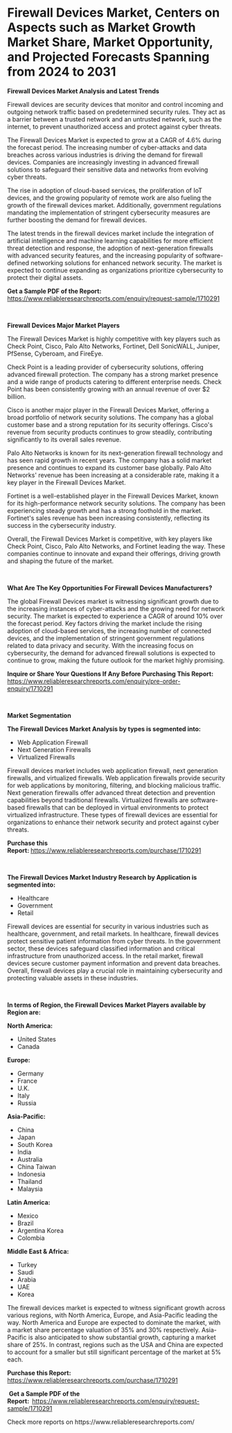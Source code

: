 <p><h1>Firewall Devices Market, Centers on Aspects such as Market Growth Market Share, Market Opportunity, and Projected Forecasts Spanning from 2024 to 2031</h1></p><p><strong>Firewall Devices Market Analysis and Latest Trends</strong></p>
<p><p>Firewall devices are security devices that monitor and control incoming and outgoing network traffic based on predetermined security rules. They act as a barrier between a trusted network and an untrusted network, such as the internet, to prevent unauthorized access and protect against cyber threats.</p><p>The Firewall Devices Market is expected to grow at a CAGR of 4.6% during the forecast period. The increasing number of cyber-attacks and data breaches across various industries is driving the demand for firewall devices. Companies are increasingly investing in advanced firewall solutions to safeguard their sensitive data and networks from evolving cyber threats.</p><p>The rise in adoption of cloud-based services, the proliferation of IoT devices, and the growing popularity of remote work are also fueling the growth of the firewall devices market. Additionally, government regulations mandating the implementation of stringent cybersecurity measures are further boosting the demand for firewall devices.</p><p>The latest trends in the firewall devices market include the integration of artificial intelligence and machine learning capabilities for more efficient threat detection and response, the adoption of next-generation firewalls with advanced security features, and the increasing popularity of software-defined networking solutions for enhanced network security. The market is expected to continue expanding as organizations prioritize cybersecurity to protect their digital assets.</p></p>
<p><strong>Get a Sample PDF of the Report:&nbsp;</strong> <a href="https://www.reliableresearchreports.com/enquiry/request-sample/1710291">https://www.reliableresearchreports.com/enquiry/request-sample/1710291</a></p>
<p>&nbsp;</p>
<p><strong>Firewall Devices Major Market Players</strong></p>
<p><p>The Firewall Devices Market is highly competitive with key players such as Check Point, Cisco, Palo Alto Networks, Fortinet, Dell SonicWALL, Juniper, PfSense, Cyberoam, and FireEye. </p><p>Check Point is a leading provider of cybersecurity solutions, offering advanced firewall protection. The company has a strong market presence and a wide range of products catering to different enterprise needs. Check Point has been consistently growing with an annual revenue of over $2 billion. </p><p>Cisco is another major player in the Firewall Devices Market, offering a broad portfolio of network security solutions. The company has a global customer base and a strong reputation for its security offerings. Cisco's revenue from security products continues to grow steadily, contributing significantly to its overall sales revenue. </p><p>Palo Alto Networks is known for its next-generation firewall technology and has seen rapid growth in recent years. The company has a solid market presence and continues to expand its customer base globally. Palo Alto Networks' revenue has been increasing at a considerable rate, making it a key player in the Firewall Devices Market. </p><p>Fortinet is a well-established player in the Firewall Devices Market, known for its high-performance network security solutions. The company has been experiencing steady growth and has a strong foothold in the market. Fortinet's sales revenue has been increasing consistently, reflecting its success in the cybersecurity industry. </p><p>Overall, the Firewall Devices Market is competitive, with key players like Check Point, Cisco, Palo Alto Networks, and Fortinet leading the way. These companies continue to innovate and expand their offerings, driving growth and shaping the future of the market.</p></p>
<p>&nbsp;</p>
<p><strong>What Are The Key Opportunities For Firewall Devices Manufacturers?</strong></p>
<p><p>The global Firewall Devices market is witnessing significant growth due to the increasing instances of cyber-attacks and the growing need for network security. The market is expected to experience a CAGR of around 10% over the forecast period. Key factors driving the market include the rising adoption of cloud-based services, the increasing number of connected devices, and the implementation of stringent government regulations related to data privacy and security. With the increasing focus on cybersecurity, the demand for advanced firewall solutions is expected to continue to grow, making the future outlook for the market highly promising.</p></p>
<p><strong>Inquire or Share Your Questions If Any Before Purchasing This Report:</strong> <a href="https://www.reliableresearchreports.com/enquiry/pre-order-enquiry/1710291">https://www.reliableresearchreports.com/enquiry/pre-order-enquiry/1710291</a></p>
<p>&nbsp;</p>
<p><strong>Market Segmentation</strong></p>
<p><strong>The Firewall Devices Market Analysis by types is segmented into:</strong></p>
<p><ul><li>Web Application Firewall</li><li>Next Generation Firewalls</li><li>Virtualized Firewalls</li></ul></p>
<p><p>Firewall devices market includes web application firewall, next generation firewalls, and virtualized firewalls. Web application firewalls provide security for web applications by monitoring, filtering, and blocking malicious traffic. Next generation firewalls offer advanced threat detection and prevention capabilities beyond traditional firewalls. Virtualized firewalls are software-based firewalls that can be deployed in virtual environments to protect virtualized infrastructure. These types of firewall devices are essential for organizations to enhance their network security and protect against cyber threats.</p></p>
<p><strong>Purchase this Report:&nbsp;</strong><a href="https://www.reliableresearchreports.com/purchase/1710291">https://www.reliableresearchreports.com/purchase/1710291</a></p>
<p>&nbsp;</p>
<p><strong>The Firewall Devices Market Industry Research by Application is segmented into:</strong></p>
<p><ul><li>Healthcare</li><li>Government</li><li>Retail</li></ul></p>
<p><p>Firewall devices are essential for security in various industries such as healthcare, government, and retail markets. In healthcare, firewall devices protect sensitive patient information from cyber threats. In the government sector, these devices safeguard classified information and critical infrastructure from unauthorized access. In the retail market, firewall devices secure customer payment information and prevent data breaches. Overall, firewall devices play a crucial role in maintaining cybersecurity and protecting valuable assets in these industries.</p></p>
<p>&nbsp;</p>
<p><strong>In terms of Region, the Firewall Devices Market Players available by Region are:</strong></p>
<p>
    <p> <strong> North America: </strong>
        <ul>
            <li>United States</li>
            <li>Canada</li>
        </ul>
        </p> 
    <p> <strong> Europe: </strong>
        <ul>
            <li>Germany</li>
            <li>France</li>
            <li>U.K.</li>
            <li>Italy</li>
            <li>Russia</li>
        </ul>
        </p> 
    <p> <strong> Asia-Pacific: </strong>
        <ul>
            <li>China</li>
            <li>Japan</li>
            <li>South Korea</li>
            <li>India</li>
            <li>Australia</li>
            <li>China Taiwan</li>
            <li>Indonesia</li>
            <li>Thailand</li>
            <li>Malaysia</li>
        </ul>
        </p> 
    <p> <strong> Latin America: </strong>
        <ul>
            <li>Mexico</li>
            <li>Brazil</li>
            <li>Argentina Korea</li>
            <li>Colombia</li>
        </ul>
        </p> 
    <p> <strong> Middle East & Africa: </strong>
        <ul>
            <li>Turkey</li>
            <li>Saudi</li>
            <li>Arabia</li>
            <li>UAE</li>
            <li>Korea</li>
        </ul>
    </p>
    </p>
<p><p>The firewall devices market is expected to witness significant growth across various regions, with North America, Europe, and Asia-Pacific leading the way. North America and Europe are expected to dominate the market, with a market share percentage valuation of 35% and 30% respectively. Asia-Pacific is also anticipated to show substantial growth, capturing a market share of 25%. In contrast, regions such as the USA and China are expected to account for a smaller but still significant percentage of the market at 5% each.</p></p>
<p><strong>Purchase this Report: </strong><a href="https://www.reliableresearchreports.com/purchase/1710291">https://www.reliableresearchreports.com/purchase/1710291</a></p>
<p>&nbsp;<strong>Get a Sample PDF of the Report:&nbsp;&nbsp;</strong><a href="https://www.reliableresearchreports.com/enquiry/request-sample/1710291">https://www.reliableresearchreports.com/enquiry/request-sample/1710291</a></p>
<p><strong></strong></p>
<p>Check more reports on https://www.reliableresearchreports.com/</p>